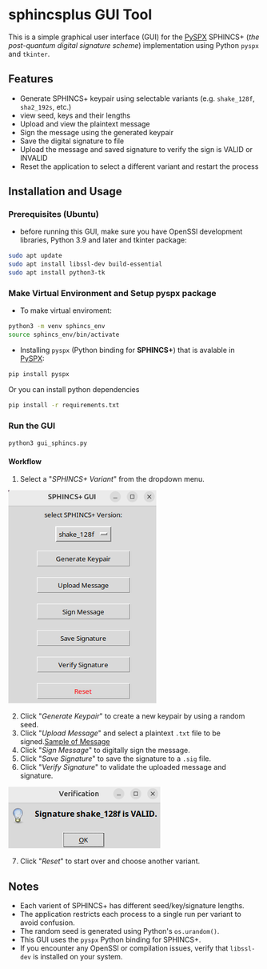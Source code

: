 # sphincsplus GUI Tool
This is a simple graphical user interface (GUI) for the [PySPX](https://github.com/sphincs/pyspx) SPHINCS+ (*the post-quantum digital signature scheme*) implementation using Python `pyspx` and `tkinter`.

## Features
* Generate SPHINCS+ keypair using selectable variants (e.g. `shake_128f`, `sha2_192s`, etc.)
* view seed, keys and their lengths
* Upload and view the plaintext message
* Sign the message using the generated keypair
* Save the digital signature to file
* Upload the message and saved signature to verify the sign is VALID or INVALID
* Reset the application to select a different variant and restart the process

## Installation and Usage
### Prerequisites (Ubuntu)
* before running  this GUI, make sure you have  OpenSSl  development libraries, Python 3.9 and later and tkinter package:

```bash
sudo apt update
sudo apt install libssl-dev build-essential
sudo apt install python3-tk
```
### Make Virtual Environment and Setup pyspx package
* To make virtual enviroment:
```bash
python3 -m venv sphincs_env
source sphincs_env/bin/activate
```
* Installing `pyspx` (Python binding for **SPHINCS+**) that is avalable in
[PySPX](https://pypi.org/project/PySPX/):
```Bash
pip install pyspx
```
Or you can install python dependencies
```bash
pip install -r requirements.txt
```
### Run the GUI
```bash
python3 gui_sphincs.py
```
#### Workflow
1. Select a "*SPHINCS+ Variant*" from the dropdown menu.

![Main GUI](/assets/screenshot_main.png)

2. Click "*Generate Keypair*" to create a new keypair by using a random seed.
3. Click "*Upload Message*" and select a plaintext `.txt` file to be signed.[Sample of Message](/assets/sample_message.txt)
4. Click "*Sign Message*" to digitally sign the message.
5. Click "*Save Signature*" to save the signature to a `.sig` file. 
6. Click "*Verify Signature*" to validate the uploaded message and signature.

![Verification Window](/assets/verification_window.png)

7. Click "*Reset*" to start over and choose another variant.

## Notes
* Each varient of SPHINCS+ has different seed/key/signature lengths.
* The application restricts each process to a single run per variant to avoid confusion.
* The random seed is generated using Python's `os.urandom()`.
* This GUI uses the `pyspx` Python binding for SPHINCS+.
* If you encounter any OpenSSl or compilation issues, verify that `libssl-dev` is installed on your system.
 
 

